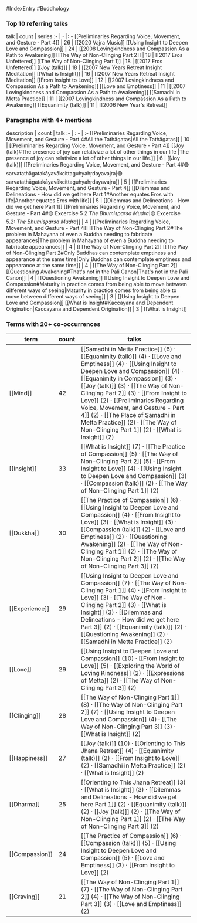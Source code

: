 #IndexEntry #Buddhology

### Top 10 referring talks
talk | count | series
:- | - |: -
[[Preliminaries Regarding Voice, Movement, and Gesture - Part 4]] | 26 | [[2020 Vajra Music]]
[[Using Insight to Deepen Love and Compassion]] | 24 | [[2008 Lovingkindness and Compassion As a Path to Awakening]]
[[The Way of Non-Clinging Part 2]] | 18 | [[2017 Eros Unfettered]]
[[The Way of Non-Clinging Part 1]] | 18 | [[2017 Eros Unfettered]]
[[Joy (talk)]] | 18 | [[2007 New Years Retreat Insight Meditation]]
[[What is Insight]] | 16 | [[2007 New Years Retreat Insight Meditation]]
[[From Insight to Love]] | 12 | [[2007 Lovingkindness and Compassion As a Path to Awakening]]
[[Love and Emptiness]] | 11 | [[2007 Lovingkindness and Compassion As a Path to Awakening]]
[[Samadhi in Metta Practice]] | 11 | [[2007 Lovingkindness and Compassion As a Path to Awakening]]
[[Equanimity (talk)]] | 11 | [[2006 New Year's Retreat]]

### Paragraphs with 4+ mentions
description | count | talk
:- | : - | :-
[[Preliminaries Regarding Voice, Movement, and Gesture - Part 4#All the Tathāgatas\|All the Tathāgatas]] | 10 | [[Preliminaries Regarding Voice, Movement, and Gesture - Part 4]]
[[Joy (talk)#The presence of joy can relativize a lot of other things in our life \|The presence of joy can relativize a lot of other things in our life.]] | 6 | [[Joy (talk)]]
[[Preliminaries Regarding Voice, Movement, and Gesture - Part 4#🟢sarvatathāgatakāyavākcittaguhyahṛdayavajra\|🟢sarvatathāgatakāyavākcittaguhyahṛdayavajra]] | 5 | [[Preliminaries Regarding Voice, Movement, and Gesture - Part 4]]
[[Dilemmas and Delineations - How did we get here Part 1#Another equates Eros with life\|Another equates Eros with life]] | 5 | [[Dilemmas and Delineations - How did we get here Part 1]]
[[Preliminaries Regarding Voice, Movement, and Gesture - Part 4#🟡 Excercise 5 2 _The Bhumisparsa Mudra_\|🟡 Excercise 5.2: _The Bhumisparsa Mudra_]] | 4 | [[Preliminaries Regarding Voice, Movement, and Gesture - Part 4]]
[[The Way of Non-Clinging Part 2#The problem in Mahayana of even a Buddha needing to fabricate appearances\|The problem in Mahayana of even a Buddha needing to fabricate appearances]] | 4 | [[The Way of Non-Clinging Part 2]]
[[The Way of Non-Clinging Part 2#Only Buddhas can contemplate emptiness and appearance at the same time\|Only Buddhas can contemplate emptiness and appearance at the same time]] | 4 | [[The Way of Non-Clinging Part 2]]
[[Questioning Awakening#That's not in the Pali Canon\|That's not in the Pali Canon]] | 4 | [[Questioning Awakening]]
[[Using Insight to Deepen Love and Compassion#Maturity in practice comes from being able to move between different ways of seeing\|Maturity in practice comes from being able to move between different ways of seeing]] | 3 | [[Using Insight to Deepen Love and Compassion]]
[[What is Insight#Kaccayana and Dependent Origination\|Kaccayana and Dependent Origination]] | 3 | [[What is Insight]]

### Terms with 20+ co-occurrences
term | count | talks
-|-|-
[[Mind]] | 42 | <span class="counts">[[Samadhi in Metta Practice]] (6) · [[Equanimity (talk)]] (4) · [[Love and Emptiness]] (4) · [[Using Insight to Deepen Love and Compassion]] (4) · [[Equanimity in Compassion]] (3) · [[Joy (talk)]] (3) · [[The Way of Non-Clinging Part 2]] (3) · [[From Insight to Love]] (2) · [[Preliminaries Regarding Voice, Movement, and Gesture - Part 4]] (2) · [[The Place of Samadhi in Metta Practice]] (2) · [[The Way of Non-Clinging Part 1]] (2) · [[What is Insight]] (2)</span> 
[[Insight]] | 33 | <span class="counts">[[What is Insight]] (7) · [[The Practice of Compassion]] (5) · [[The Way of Non-Clinging Part 2]] (5) · [[From Insight to Love]] (4) · [[Using Insight to Deepen Love and Compassion]] (3) · [[Compassion (talk)]] (2) · [[The Way of Non-Clinging Part 1]] (2)</span> 
[[Dukkha]] | 30 | <span class="counts">[[The Practice of Compassion]] (6) · [[Using Insight to Deepen Love and Compassion]] (4) · [[From Insight to Love]] (3) · [[What is Insight]] (3) · [[Compassion (talk)]] (2) · [[Love and Emptiness]] (2) · [[Questioning Awakening]] (2) · [[The Way of Non-Clinging Part 1]] (2) · [[The Way of Non-Clinging Part 2]] (2) · [[The Way of Non-Clinging Part 3]] (2)</span> 
[[Experience]] | 29 | <span class="counts">[[Using Insight to Deepen Love and Compassion]] (7) · [[The Way of Non-Clinging Part 1]] (4) · [[From Insight to Love]] (3) · [[The Way of Non-Clinging Part 2]] (3) · [[What is Insight]] (3) · [[Dilemmas and Delineations - How did we get here Part 3]] (2) · [[Equanimity (talk)]] (2) · [[Questioning Awakening]] (2) · [[Samadhi in Metta Practice]] (2)</span> 
[[Love]] | 29 | <span class="counts">[[Using Insight to Deepen Love and Compassion]] (10) · [[From Insight to Love]] (5) · [[Exploring the World of Loving Kindness]] (2) · [[Expressions of Metta]] (2) · [[The Way of Non-Clinging Part 3]] (2)</span> 
[[Clinging]] | 28 | <span class="counts">[[The Way of Non-Clinging Part 1]] (8) · [[The Way of Non-Clinging Part 2]] (7) · [[Using Insight to Deepen Love and Compassion]] (4) · [[The Way of Non-Clinging Part 3]] (3) · [[What is Insight]] (2)</span> 
[[Happiness]] | 27 | <span class="counts">[[Joy (talk)]] (10) · [[Orienting to This Jhana Retreat]] (4) · [[Equanimity (talk)]] (2) · [[From Insight to Love]] (2) · [[Samadhi in Metta Practice]] (2) · [[What is Insight]] (2)</span> 
[[Dharma]] | 25 | <span class="counts">[[Orienting to This Jhana Retreat]] (3) · [[What is Insight]] (3) · [[Dilemmas and Delineations - How did we get here Part 1]] (2) · [[Equanimity (talk)]] (2) · [[Joy (talk)]] (2) · [[The Way of Non-Clinging Part 1]] (2) · [[The Way of Non-Clinging Part 3]] (2)</span> 
[[Compassion]] | 24 | <span class="counts">[[The Practice of Compassion]] (6) · [[Compassion (talk)]] (5) · [[Using Insight to Deepen Love and Compassion]] (5) · [[Love and Emptiness]] (3) · [[From Insight to Love]] (2)</span> 
[[Craving]] | 21 | <span class="counts">[[The Way of Non-Clinging Part 1]] (7) · [[The Way of Non-Clinging Part 2]] (4) · [[The Way of Non-Clinging Part 3]] (3) · [[Love and Emptiness]] (2)</span> 

